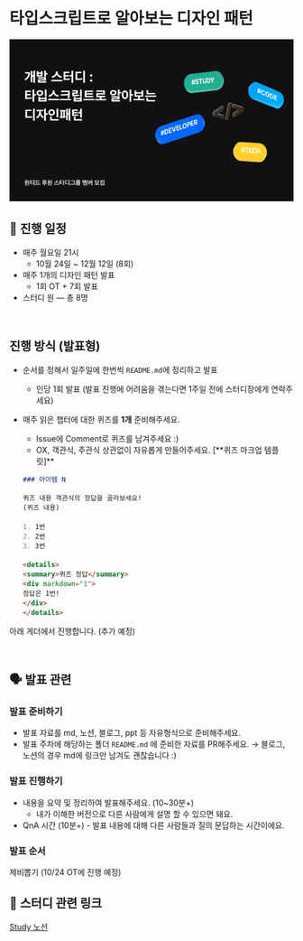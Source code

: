 # 타입스크립트로 알아보는 디자인 패턴

![wanted-TSDesignpattern](wanted-TSDesignpattern.png)

## 📏 진행 일정

- 매주 월요일 21시
  - 10월 24일 ~ 12월 12일 (8회)
- 매주 1개의 디자인 패턴 발표
  - 1회 OT + 7회 발표
- 스터디 원 — 총 8명

<br/>

## 진행 방식 (발표형)

- 순서를 정해서 일주일에 한번씩 `README.md`에 정리하고 발표
  - 인당 1회 발표
    (발표 진행에 어려움을 겪는다면 1주일 전에 스터디장에게 연락주세요)
- 매주 읽은 챕터에 대한 퀴즈를 **1개** 준비해주세요.

  - Issue에 Comment로 퀴즈를 남겨주세요 :)
  - OX, 객관식, 주관식 상관없이 자유롭게 만들어주세요.
    [**퀴즈 마크업 템플릿]\*\*

  ```markdown
  ### 아이템 N

  퀴즈 내용 객관식의 정답을 골라보세요!
  (퀴즈 내용)

  1. 1번
  2. 2번
  3. 3번

  <details>
  <summary>퀴즈 정답</summary>
  <div markdown="1">    
  정답은 1번!
  </div>
  </details>
  ```

아래 게더에서 진행합니다.
(추가 예정)

<br/>

## 🗣 발표 관련

### 발표 준비하기

- 발표 자료를 md, 노션, 블로그, ppt 등 자유형식으로 준비해주세요.
- 발표 주차에 해당하는 폴더 `README.md` 에 준비한 자료를 PR해주세요.
  → 블로그, 노션의 경우 md에 링크만 남겨도 괜찮습니다 :)

### 발표 진행하기

- 내용을 요약 및 정리하여 발표해주세요. (10~30분+)
  - 내가 이해한 버전으로 다른 사람에게 설명 할 수 있으면 돼요.
- QnA 시간 (10분+) - 발표 내용에 대해 다른 사람들과 질의 문답하는 시간이에요.

### 발표 순서

제비뽑기 (10/24 OT에 진행 예정)

## 🔗 스터디 관련 링크

[Study 노션](https://economic-brace-cb7.notion.site/f6872a0f75e14dba9b54cef48c326735)
